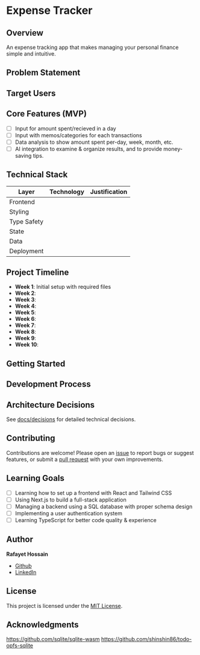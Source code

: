 # Expense Tracker

## Overview
<!-- [TODO: Write 2-3 sentences describing what your app does and why it's useful] -->
An expense tracking app that makes managing your personal finance simple and intuitive.

## Problem Statement
<!-- [TODO: Describe the problem your app solves. Consider:]
- What frustrates people about tracking expenses?
- Why do existing solutions fall short?
- What specific pain points will you address? -->

## Target Users
<!-- [TODO: List 3-4 types of users who would benefit from your app] -->

## Core Features (MVP)
<!-- [TODO: List 5-6 essential features for version 1] -->
- [ ] Input for amount spent/recieved in a day
- [ ] Input with memos/categories for each transactions
- [ ] Data analysis to show amount spent per-day, week, month, etc.
- [ ] AI integration to examine & organize results, and to provide money-saving tips.

## Technical Stack
<!-- [TODO: Fill in this table with your technology choices and reasoning] -->
| Layer | Technology | Justification |
|-------|------------|---------------|
| Frontend | | |
| Styling | | |
| Type Safety | | |
| State | | |
| Data | | |
| Deployment | | |

## Project Timeline
<!-- [TODO: Plan what you'll build each week] -->
- **Week 1**: Initial setup with required files
- **Week 2**: 
- **Week 3**: 
- **Week 4**: 
- **Week 5**: 
- **Week 6**: 
- **Week 7**: 
- **Week 8**: 
- **Week 9**: 
- **Week 10**: 

## Getting Started
<!-- [TODO: Write installation and setup instructions] -->

## Development Process
<!-- [TODO: Describe your development workflow] -->

## Architecture Decisions
See [docs/decisions](./docs/decisions) for detailed technical decisions.

## Contributing
<!-- [TODO: How can others contribute or give feedback?] -->
Contributions are welcome! Please open an [issue](https://github.com/rafayet-git/expense-tracker-rafayet-hossain/issues) to report bugs or suggest features, or submit a [pull request](https://github.com/rafayet-git/expense-tracker-rafayet-hossain/pulls) with your own improvements.

## Learning Goals
<!-- [TODO: List 4-5 things you want to learn from this project] -->
- [ ] Learning how to set up a frontend with React and Tailwind CSS
- [ ] Using Next.js to build a full-stack application
- [ ] Managing a backend using a SQL database with proper schema design
- [ ] Implementing a user authentication system
- [ ] Learning TypeScript for better code quality & experience

## Author
**Rafayet Hossain**
- [Github](https://github.com/rafayet-git)
- [LinkedIn](https://www.linkedin.com/in/rafayeth/)

## License
This project is licensed under the [MIT License](LICENSE).

## Acknowledgments
https://github.com/sqlite/sqlite-wasm
https://github.com/shinshin86/todo-opfs-sqlite
